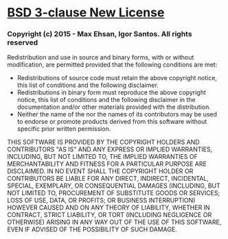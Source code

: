 # [BSD 3-clause New License](http://choosealicense.com/licenses/bsd-3-clause/)

### Copyright (c) 2015 - Max Ehsan, Igor Santos. All rights reserved

Redistribution and use in source and binary forms, with or without modification, are permitted provided that the following conditions are met:

* Redistributions of source code must retain the above copyright notice, 
  this list of conditions and the following disclaimer.
* Redistributions in binary form must reproduce the above copyright notice, 
  this list of conditions and the following disclaimer in the documentation 
  and/or other materials provided with the distribution.
* Neither the name of the <ORGANIZATION> nor the names of its contributors 
  may be used to endorse or promote products derived from this software 
  without specific prior written permission.

THIS SOFTWARE IS PROVIDED BY THE COPYRIGHT HOLDERS AND CONTRIBUTORS "AS IS" AND ANY 
EXPRESS OR IMPLIED WARRANTIES, INCLUDING, BUT NOT LIMITED TO, THE IMPLIED WARRANTIES 
OF MERCHANTABILITY AND FITNESS FOR A PARTICULAR PURPOSE ARE DISCLAIMED. IN NO EVENT 
SHALL THE COPYRIGHT HOLDER OR CONTRIBUTORS BE LIABLE FOR ANY DIRECT, INDIRECT, 
INCIDENTAL, SPECIAL, EXEMPLARY, OR CONSEQUENTIAL DAMAGES (INCLUDING, BUT NOT LIMITED 
TO, PROCUREMENT OF SUBSTITUTE GOODS OR SERVICES; LOSS OF USE, DATA, OR PROFITS; OR 
BUSINESS INTERRUPTION) HOWEVER CAUSED AND ON ANY THEORY OF LIABILITY, WHETHER IN 
CONTRACT, STRICT LIABILITY, OR TORT (INCLUDING NEGLIGENCE OR OTHERWISE) ARISING IN 
ANY WAY OUT OF THE USE OF THIS SOFTWARE, EVEN IF ADVISED OF THE POSSIBILITY OF 
SUCH DAMAGE.
